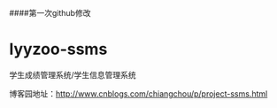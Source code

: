 ####第一次github修改
# lyyzoo-ssms
学生成绩管理系统/学生信息管理系统


博客园地址：http://www.cnblogs.com/chiangchou/p/project-ssms.html

